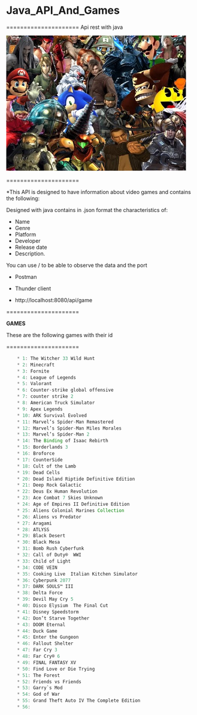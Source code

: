 # Java_API_And_Games
=====================
Api rest with java 

![alt text](image.png)

=====================

 *This API is designed to have information about video games and contains the following: 

Designed with java contains in .json format the characteristics of:
* Name
* Genre
* Platform
* Developer
* Release date
* Description.

You can use / to be able to observe the data and the port
   * Postman
   * Thunder client
       
   * http://localhost:8080/api/game

=====================

**GAMES**

These are the following games with their id 

=====================

``` java
    * 1: The Witcher 33 Wild Hunt
    * 2: Minecraft
    * 3: Fornite
    * 4: League of Legends
    * 5: Valorant 
    * 6: Counter-strike global offensive
    * 7: counter strike 2
    * 8: American Truck Simulator
    * 9: Apex Legends
    * 10: ARK Survival Evolved
    * 11: Marvel’s Spider-Man Remastered
    * 12: Marvel’s Spider-Man Miles Morales
    * 13: Marvel’s Spider-Man 2
    * 14: The Binding of Isaac Rebirth
    * 15: Borderlands 3
    * 16: Broforce
    * 17: CounterSide
    * 18: Cult of the Lamb
    * 19: Dead Cells
    * 20: Dead Island Riptide Definitive Edition
    * 21: Deep Rock Galactic
    * 22: Deus Ex Human Revolution
    * 23: Ace Combat 7 Skies Unknown
    * 24: Age of Empires II Definitive Edition
    * 25: Aliens Colonial Marines Collection
    * 26: Aliens vs Predator
    * 27: Aragami
    * 28: ATLYSS
    * 29: Black Desert
    * 30: Black Mesa
    * 31: Bomb Rush Cyberfunk
    * 32: Call of Duty®  WWI
    * 33: Child of Light 
    * 34: CODE VEIN
    * 35: Cooking Live  Italian Kitchen Simulator
    * 36: Cyberpunk 2077
    * 37: DARK SOULS™ III
    * 38: Delta Force
    * 39: Devil May Cry 5
    * 40: Disco Elysium  The Final Cut
    * 41: Disney Speedstorm
    * 42: Don’t Starve Together
    * 43: DOOM Eternal
    * 44: Duck Game
    * 45: Enter the Gungeon
    * 46: Fallout Shelter
    * 47: Far Cry 3
    * 48: Far Cry® 6
    * 49: FINAL FANTASY XV
    * 50: Find Love or Die Trying
    * 51: The Forest
    * 52: Friends vs Friends
    * 53: Garry`s Mod
    * 54: God of War
    * 55: Grand Theft Auto IV The Complete Edition
    * 56:  
 ```
